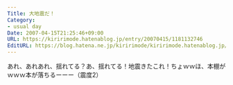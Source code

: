 ```yaml
---
Title: 大地震だ！
Category:
- usual day
Date: 2007-04-15T21:25:46+09:00
URL: https://kiririmode.hatenablog.jp/entry/20070415/1181132746
EditURL: https://blog.hatena.ne.jp/kiririmode/kiririmode.hatenablog.jp/atom/entry/8454420450078217412
---
```



あれ、あれあれ、揺れてる？あ、揺れてる！地震きたこれ！ちょｗｗほ、本棚がｗｗｗ本が落ちるーーー（震度2） 

